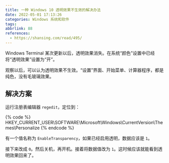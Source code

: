 ```yaml
---
title: 一种 Windows 10 透明效果不生效的解决办法
date: 2022-05-01 17:13:26
categories: Windows 系统和软件
tags:
abbrlink: 88
references:
  - https://shansing.com/read/495/
---
```

Windows Terminal 某次更新以后，透明效果消失。在系统“颜色”设置中已经将“透明效果”设置为“开”。

观察以后，可以认为透明效果不生效。“设置”界面、开始菜单、计算器程序，都是纯色，没有毛玻璃效果。

## 解决方案

运行注册表编辑器 `regedit`，定位到：

{% code %}
HKEY_CURRENT_USER\SOFTWARE\Microsoft\Windows\CurrentVersion\Themes\Personalize
{% endcode %}

有一个值名称为 `EnableTransparency`，如果已经启用透明，数据应该是 `1`。

接下来改成 `0`。然后关机，再开机。接着将数据值改为 `1`。这时候应该就能看到透明效果回来了。
